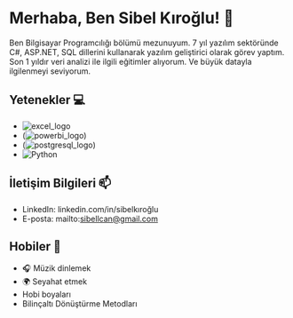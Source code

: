 # Merhaba, Ben Sibel Kıroğlu! 👋

Ben Bilgisayar Programcılığı bölümü mezunuyum. 7 yıl yazılım sektöründe C#, ASP.NET, SQL dillerini kullanarak yazılım geliştirici olarak görev yaptım. Son 1 yıldır veri analizi ile ilgili eğitimler alıyorum. Ve büyük datayla ilgilenmeyi seviyorum.

## Yetenekler 💻
- ![excel_logo](https://github.com/user-attachments/assets/f7e9518a-3f6f-4702-adb1-b2acf46078e0)
- (![powerbi_logo](https://github.com/user-attachments/assets/219c3b39-39bf-4b2b-bf3c-9d60913bef1e)) 
- (![postgresql_logo](https://github.com/user-attachments/assets/5109b3f6-21fc-459a-8d30-93aff43e0f99)) 
- ![Python](https://img.shields.io/badge/-Python-3776AB?style=flat&logo=python&logoColor=white) 

## İletişim Bilgileri 📫
- LinkedIn: linkedin.com/in/sibelkıroğlu
- E-posta: mailto:sibellcan@gmail.com

## Hobiler 🎨
- 🎧 Müzik dinlemek
- 🌍 Seyahat etmek
- Hobi boyaları
- Bilinçaltı Dönüştürme Metodları

